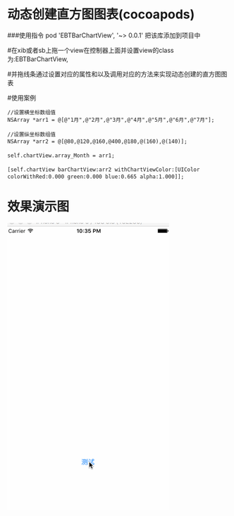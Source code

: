# 动态创建直方图图表(cocoapods)

###使用指令  pod 'EBTBarChartView', '~> 0.0.1' 把该库添加到项目中

#在xib或者sb上拖一个view在控制器上面并设置view的class为:EBTBarChartView,

#并拖线条通过设置对应的属性和以及调用对应的方法来实现动态创建的直方图图表

#使用案例

    //设置横坐标数组值
    NSArray *arr1 = @[@"1月",@"2月",@"3月",@"4月",@"5月",@"6月",@"7月"];
    
    //设置纵坐标数组值
    NSArray *arr2 = @[@80,@120,@160,@400,@180,@(160),@(140)];
    
    self.chartView.array_Month = arr1;
    
    [self.chartView barChartView:arr2 withChartViewColor:[UIColor colorWithRed:0.000 green:0.000 blue:0.665 alpha:1.000]];







# 效果演示图

![Image](https://github.com/KBvsMJ/EBTChartViewDemo/blob/master/gif/1.gif)
